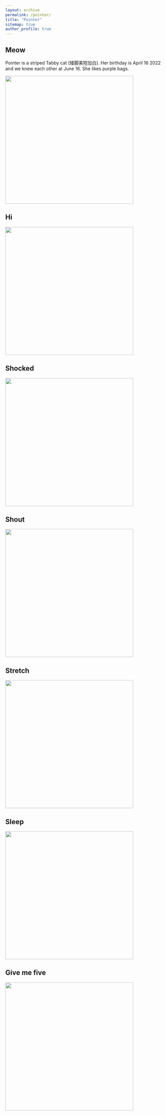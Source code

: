 ```yaml
---
layout: archive
permalink: /pointer/
title: "Pointer"
sitemap: true
author_profile: true
---
```






## Meow
Pointer is a striped Tabby cat (矮脚美短加白). Her birthday is April 16 2022 and we knew each other at June 16. She likes purple bags. 


<img src="../images/front_face.jpg" width=400 />


## Hi
<img src="../images/hi.jpg" width=400 />


## Shocked
<img src="../images/shocked.jpg" width=400 />


## Shout
<img src="../images/shout.jpg" width=400 />


## Stretch
<img src="../images/stretch.jpg" width=400 />


## Sleep
<img src="../images/sleep.jpg" width=400 />


## Give me five
<img src="../images/giveme5.jpg" width=400 />